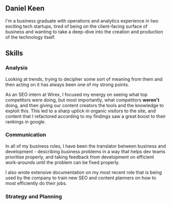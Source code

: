 ## Daniel Keen

I'm a business graduate with operations and analytics experience in two exciting tech startups, tired of being on the client-facing surface of business and wanting to take a deep-dive into the creation and production of the technology itself.

## Skills

### Analysis

Looking at trends, trying to decipher some sort of meaning from them and then acting on it has always been one of my strong points.

As an SEO intern at Wirex, I focused my energy on seeing what top competitors were doing, but most importantly, what competitors **weren't** doing, and then giving our content creators the tools and the knowledge to exploit this. This led to a sharp uptick in organic visitors to the site, and content that I refactored according to my findings saw a great boost to their rankings in google.

### Communication

In all of my business roles, I have been the translator between business and development - describing business problems in a way that helps dev teams prioritise properly, and taking feedback from development on efficient work-arounds until the problem can be fixed properly.

I also wrote extensive documentation on my most recent role that is being used by the company to train new SEO and content planners on how to most efficiently do their jobs.

### Strategy and Planning
